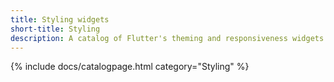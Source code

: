 ```yaml
---
title: Styling widgets
short-title: Styling
description: A catalog of Flutter's theming and responsiveness widgets.
---
```


{% include docs/catalogpage.html category="Styling" %}

